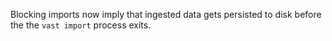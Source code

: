 Blocking imports now imply that ingested data gets persisted to disk before the
the `vast import` process exits.
